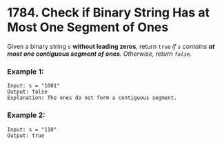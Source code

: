 # 1784. Check if Binary String Has at Most One Segment of Ones
Given a binary string `s` **​​​​​without leading zeros**, return `true`​​​ *if `s` contains **at most one contiguous segment of ones**. Otherwise, return `false`.*

### Example 1:
```
Input: s = "1001"
Output: false
Explanation: The ones do not form a contiguous segment.
```

### Example 2:
```
Input: s = "110"
Output: true
```